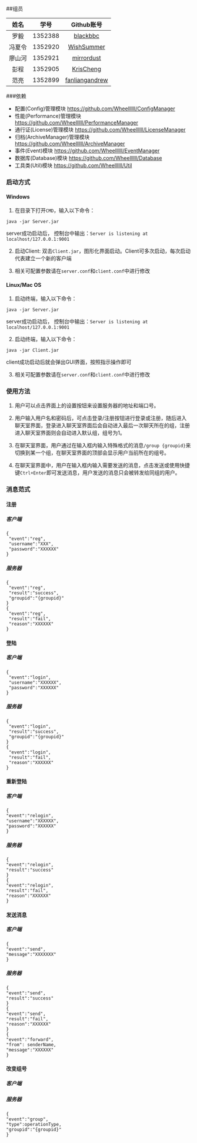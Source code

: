 ##组员

| 姓名      | 学号      | Github账号          |
| :-------: | :-------: | :-----------------: |
| 罗毅      | 1352388   | [blackbbc][1]       |
| 冯夏令    | 1352920   | [WishSummer][2]     |
| 廖山河    | 1352921   | [mirrordust][3]     |
| 彭程      | 1352905   | [KrisCheng][4]      |
| 范亮      | 1352899   | [fanliangandrew][5] |

###依赖
- 配置(Config)管理模块 https://github.com/Wheellllll/ConfigManager
- 性能(Performance)管理模块 https://github.com/Wheellllll/PerformanceManager
- 通行证(License)管理模块 https://github.com/Wheellllll/LicenseManager
- 归档(ArchiveManager)管理模块 https://github.com/Wheellllll/ArchiveManager
- 事件(Event)模块 https://github.com/Wheellllll/EventManager
- 数据库(Database)模块 https://github.com/Wheellllll/Database
- 工具类(Util)模块 https://github.com/Wheellllll/Util

### 启动方式
#### Windows
1. 在目录下打开`CMD`，输入以下命令：
 ```
 java -jar Server.jar
 ```
 server成功启动后， 控制台中输出：`Server is listening at localhost/127.0.0.1:9001`

2. 启动Client: 双击`Client.jar`，图形化界面启动。Client可多次启动，每次启动代表建立一个新的客户端

3. 相关可配置参数请在`server.conf`和`client.conf`中进行修改

#### Linux/Mac OS
1. 启动终端，输入以下命令：
 ```
 java -jar Server.jar
 ```
 server成功启动后， 控制台中输出：`Server is listening at localhost/127.0.0.1:9001`

2. 启动终端，输入以下命令：
 ```
 java -jar Client.jar
 ```
 client成功启动后就会弹出GUI界面，按照指示操作即可

3. 相关可配置参数请在`server.conf`和`client.conf`中进行修改

### 使用方法
1. 用户可以点击界面上的设置按钮来设置服务器的地址和端口号。

2. 用户输入用户名和密码后，可点击登录/注册按钮进行登录或注册，随后进入聊天室界面，登录进入聊天室界面后会自动进入最后一次聊天所在的组，注册进入聊天室界面则会自动进入默认组，组号为1。

3. 在聊天室界面，用户通过在输入框内输入特殊格式的消息`/group {groupid}`来切换到某一个组，在聊天室界面的顶部会显示用户当前所在的组号。

4. 在聊天室界面中，用户在输入框内输入需要发送的消息，点击发送或使用快捷键`Ctrl+Enter`即可发送消息，用户发送的消息只会被转发给同组的用户。


### 消息范式

#### 注册
##### 客户端
```
{
 "event":"reg",
 "username":"XXX",
 "password":"XXXXXX"
}
```

##### 服务器
```
{
 "event":"reg",
 "result":"success",
 "groupid":"{groupid}"
}
{
 "event":"reg",
 "result":"fail",
 "reason":"XXXXXX"
}
```

#### 登陆
##### 客户端
```
{
 "event":"login",
 "username":"XXXXXX",
 "password":"XXXXXX"
}
```

##### 服务器
```
{
 "event":"login",
 "result":"success",
 "groupid":"{groupid}"
}
{
 "event":"login",
 "result":"fail",
 "reason":"XXXXXX"
}
```

#### 重新登陆
##### 客户端
```
{
"event":"relogin",
"username":"XXXXXX",
"password":"XXXXXX"
}
```

##### 服务器
```
{
"event":"relogin",
"result":"success"
}
{
"event":"relogin",
"result":"fail",
"reason":"XXXXXX"
}
```

#### 发送消息
##### 客户端
```
{
"event":"send",
"message":"XXXXXXX"
}
```

##### 服务器
```
{
"event":"send",
"result":"success"
}
{
"event":"send",
"result":"fail",
"reason":"XXXXXX"
}
{
"event":"forward",
"from": senderName,
"message":"XXXXXX"
}
```

#### 改变组号
##### 客户端
##### 服务器
```
{
"event":"group",
"type":operationType,
"groupid":"{groupid}"
}
```


[1]: https://github.com/blackbbc
[2]: https://github.com/WishSummer
[3]: https://github.com/mirrordust
[4]: https://github.com/KrisCheng
[5]: https://github.com/fanliangandrew
